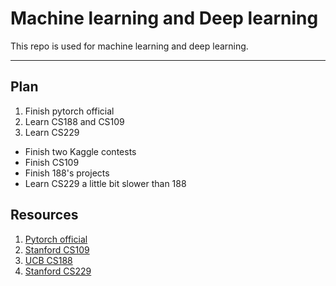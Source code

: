 # Machine learning and Deep learning

This repo is used for machine learning and deep learning.

---

## Plan

1. Finish pytorch official
2. Learn CS188 and CS109
3. Learn CS229

- Finish two Kaggle contests
- Finish CS109
- Finish 188's projects
- Learn CS229 a little bit slower than 188

## Resources

1. [Pytorch official](https://pytorch.org/tutorials/beginner/basics/intro.html)
2. [Stanford CS109](https://www.youtube.com/playlist?list=PLoROMvodv4rOpr_A7B9SriE_iZmkanvUg)
3. [UCB CS188](https://csdiy.wiki/%E4%BA%BA%E5%B7%A5%E6%99%BA%E8%83%BD/CS188/)
4. [Stanford CS229](https://www.youtube.com/playlist?list=PLoROMvodv4rMiGQp3WXShtMGgzqpfVfbU)
